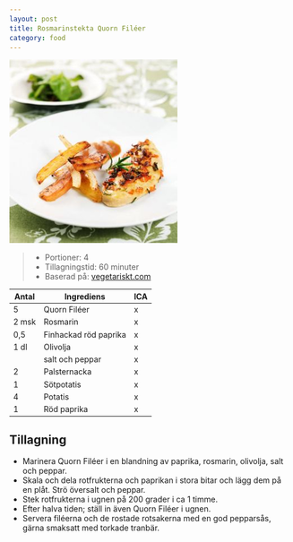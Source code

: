 ```yaml
---
layout: post
title: Rosmarinstekta Quorn Filéer
category: food
---
```


![Food](/images/food/2011-02-11-rosmarinstekta-quorn-fileer.png)

>* Portioner: 4
>* Tillagningstid: 60 minuter
>* Baserad på: [vegetariskt.com](http://www.vegetariskt.com/visarecept.asp?ReceptID=2201)

Antal | Ingrediens                | ICA
----- | ------------------------- | ---
5     | Quorn Filéer              | x
2 msk | Rosmarin                  | x
0,5   | Finhackad röd paprika     | x
1 dl  | Olivolja                  | x
      | salt och peppar           | x
2     | Palsternacka              | x
1     | Sötpotatis                | x
4     | Potatis                   | x
1     | Röd paprika               | x

Tillagning
----------

* Marinera Quorn Filéer i en blandning av paprika, rosmarin, olivolja,
  salt och peppar.
* Skala och dela rotfrukterna och paprikan i stora bitar och lägg dem på
  en plåt. Strö översalt och peppar.
* Stek rotfrukterna i ugnen på 200 grader i ca 1 timme.
* Efter halva tiden; ställ in även Quorn Filéer i ugnen.
* Servera filéerna och de rostade rotsakerna med en god pepparsås, gärna
  smaksatt med torkade tranbär.
